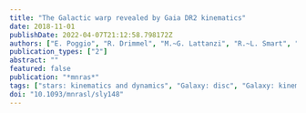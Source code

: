 ```yaml
---
title: "The Galactic warp revealed by Gaia DR2 kinematics"
date: 2018-11-01
publishDate: 2022-04-07T21:12:58.798172Z
authors: ["E. Poggio", "R. Drimmel", "M.~G. Lattanzi", "R.~L. Smart", "A. Spagna", "R. Andrae", "C.~A.~L. Bailer-Jones", "M. Fouesneau", "T. Antoja", "C. Babusiaux", "D.~W. Evans", "F. Figueras", "D. Katz", "C. Reylé", "A.~C. Robin", "M. Romero-Gómez", "G.~M. Seabroke"]
publication_types: ["2"]
abstract: ""
featured: false
publication: "*mnras*"
tags: ["stars: kinematics and dynamics", "Galaxy: disc", "Galaxy: kinematics and dynamics", "Galaxy: structure", "Astrophysics - Astrophysics of Galaxies"]
doi: "10.1093/mnrasl/sly148"
---
```



